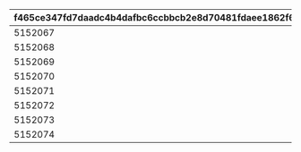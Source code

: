|f465ce347fd7daadc4b4dafbc6ccbbcb2e8d70481fdaee1862f6150faeaa7b77|dd3ee730340dcc67cfbc4a14f081b93c7f7d011848282c82ef7fb7cb14d2b87c|
| --- | --- |
|5152067|107501|
|5152068|107501|
|5152069|107601|
|5152070|107601|
|5152071|107801|
|5152072|107801|
|5152073|109901|
|5152074|109901|